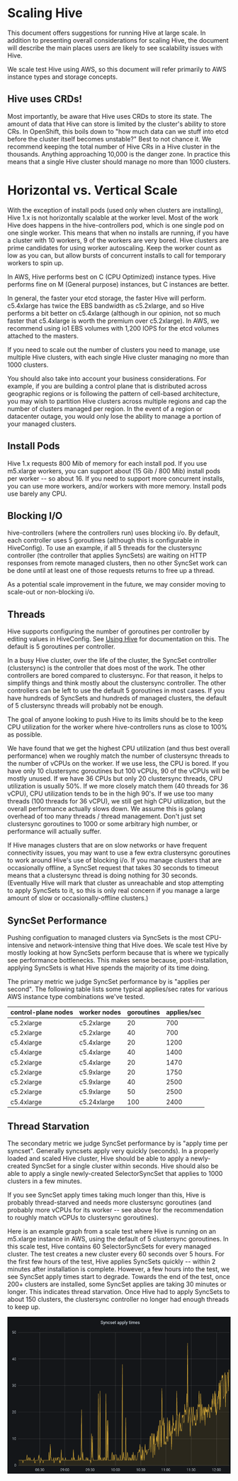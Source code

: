 # Scaling Hive

This document offers suggestions for running Hive at large scale. In addition to presenting overall considerations for scaling Hive, the document will describe the main places users are likely to see scalability issues with Hive.

We scale test Hive using AWS, so this document will refer primarily to AWS instance types and storage concepts.

## Hive uses CRDs!

Most importantly, be aware that Hive uses CRDs to store its state. The amount of data that Hive can store is limited by the cluster's ability to store CRs. In OpenShift, this boils down to "how much data can we stuff into etcd before the cluster itself becomes unstable?" Best to not chance it. We recommend keeping the total number of Hive CRs in a Hive cluster in the thousands. Anything approaching 10,000 is the danger zone. In practice this means that a single Hive cluster should manage no more than 1000 clusters.

# Horizontal vs. Vertical Scale

With the exception of install pods (used only when clusters are installing), Hive 1.x is not horizontally scalable at the worker level. Most of the work Hive does happens in the hive-controllers pod, which is one single pod on one single worker. This means that when no installs are running, if you have a cluster with 10 workers, 9 of the workers are very bored. Hive clusters are prime candidates for using worker autoscaling. Keep the worker count as low as you can, but allow bursts of concurrent installs to call for temporary workers to spin up.

In AWS, Hive performs best on C (CPU Optimized) instance types. Hive performs fine on M (General purpose) instances, but C instances are better.

In general, the faster your etcd storage, the faster Hive will perform. c5.4xlarge has twice the EBS bandwidth as c5.2xlarge, and so Hive performs a bit better on c5.4xlarge (although in our opinion, not so much faster that c5.4xlarge is worth the premium over c5.2xlarge). In AWS, we recommend using io1 EBS volumes with 1,200 IOPS for the etcd volumes attached to the masters.

If you need to scale out the number of clusters you need to manage, use multiple Hive clusters, with each single Hive cluster managing no more than 1000 clusters.

You should also take into account your business considerations. For example, if you are building a control plane that is distributed across geographic regions or is following the pattern of cell-based architecture, you may wish to partition Hive clusters across multiple regions and cap the number of clusters managed per region. In the event of a region or datacenter outage, you would only lose the ability to manage a portion of your managed clusters.

## Install Pods

Hive 1.x requests 800 Mib of memory for each install pod. If you use m5.xlarge workers, you can support about (15 Gib / 800 Mib) install pods per worker -- so about 16. If you need to support more concurrent installs, you can use more workers, and/or workers with more memory. Install pods use barely any CPU.

## Blocking I/O

hive-controllers (where the controllers run) uses blocking i/o. By default, each controller uses 5 goroutines (although this is configurable in HiveConfig). To use an example, if all 5 threads for the clustersync controller (the controller that applies SyncSets) are waiting on HTTP responses from remote managed clusters, then no other SyncSet work can be done until at least one of those requests returns to free up a thread.

As a potential scale improvement in the future, we may consider moving to scale-out or non-blocking i/o.

## Threads

Hive supports configuring the number of goroutines per controller by editing values in HiveConfig. See [Using Hive](using-hive.md) for documentation on this. The default is 5 goroutines per controller.

In a busy Hive cluster, over the life of the cluster, the SyncSet controller (clustersync) is the controller that does most of the work. The other controllers are bored compared to clustersync. For that reason, it helps to simplify things and think mostly about the clustersync controller. The other controllers can be left to use the default 5 goroutines in most cases. If you have hundreds of SyncSets and hundreds of managed clusters, the default of 5 clustersync threads will probably not be enough.

The goal of anyone looking to push Hive to its limits should be to the keep CPU utilization for the worker where hive-controllers runs as close to 100% as possible.

We have found that we get the highest CPU utilization (and thus best overall performance) when we roughly match the number of clustersync threads to the number of vCPUs on the worker. If we use less, the CPU is bored. If you have only 10 clustersync goroutines but 100 vCPUs, 90 of the vCPUs will be mostly unused. If we have 36 CPUs but only 20 clustersync threads, CPU utilization is usually 50%. If we more closely match them (40 threads for 36 vCPU), CPU utilization tends to be in the high 90's. If we use too many threads (100 threads for 36 vCPU), we still get high CPU utilization, but the overall performance actually slows down. We assume this is golang overhead of too many threads / thread management. Don't just set clustersync goroutines to 1000 or some arbitrary high number, or performance will actually suffer.
 
If Hive manages clusters that are on slow networks or have frequent connectivity issues, you may want to use a few extra clustersync goroutines to work around Hive's use of blocking i/o. If you manage clusters that are occasionally offline, a SyncSet request that takes 30 seconds to timeout means that a clustersync thread is doing nothing for 30 seconds. (Eventually Hive will mark that cluster as unreachable and stop attempting to apply SyncSets to it, so this is only real concern if you manage a large amount of slow or occasionally-offline clusters.)

## SyncSet Performance

Pushing configuation to managed clusters via SyncSets is the most CPU-intensive and network-intensive thing that Hive does. We scale test Hive by mostly looking at how SyncSets perform because that is where we typically see performance bottlenecks. This makes sense because, post-installation, applying SyncSets is what Hive spends the majority of its time doing.

The primary metric we judge SyncSet performance by is "applies per second". The following table lists some typical applies/sec rates for various AWS instance type combinations we've tested.

|control-plane nodes|worker nodes|goroutines|applies/sec|
|---|---|---|---|
|c5.2xlarge|c5.2xlarge|20|700|
|c5.2xlarge|c5.2xlarge|40|700|
|c5.4xlarge|c5.4xlarge|20|1200|
|c5.4xlarge|c5.4xlarge|40|1400|
|c5.2xlarge|c5.4xlarge|20|1470|
|c5.2xlarge|c5.9xlarge|20|1750|
|c5.2xlarge|c5.9xlarge|40|2500|
|c5.2xlarge|c5.9xlarge|50|2500|
|c5.4xlarge|c5.24xlarge|100|2400|

## Thread Starvation

The secondary metric we judge SyncSet performance by is "apply time per syncset". Generally syncsets apply very quickly (seconds). In a properly loaded and scaled Hive cluster, Hive should be able to apply a newly-created SyncSet for a single cluster within seconds. Hive should also be able to apply a single newly-created SelectorSyncSet that applies to 1000 clusters in a few minutes.

If you see SyncSet apply times taking much longer than this, Hive is probably thread-starved and needs more clustersync goroutines (and probably more vCPUs for its worker -- see above for the recommendation to roughly match vCPUs to clustersync goroutines).

Here is an example graph from a scale test where Hive is running on an m5.xlarge instance in AWS, using the default of 5 clustersync goroutines. In this scale test, Hive contains 60 SelectorSyncSets for every managed cluster. The test creates a new cluster every 60 seconds over 5 hours. For the first few hours of the test, Hive applies SyncSets quickly -- within 2 minutes after installation is complete. However, a few hours into the test, we see SyncSet apply times start to degrade. Towards the end of the test, once 200+ clusters are installed, some SyncSet applies are taking 30 minutes or longer. This indicates thread starvation. Once Hive had to apply SyncSets to about 150 clusters, the clustersync controller no longer had enough threads to keep up.

![SyncSet Apply Times](syncset_apply_times_graph.png "SyncSet Apply Times")

